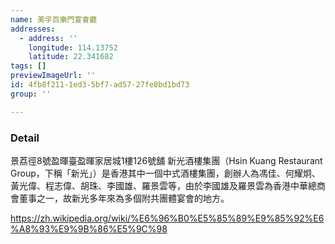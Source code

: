 ```yaml
---
name: 美孚百樂門宴會廳
addresses:
  - address: ''
    longitude: 114.13752
    latitude: 22.341682
tags: []
previewImageUrl: ''
id: 4fb8f211-1ed3-5bf7-ad57-27fe8bd1bd73
group: ''

---
```

### Detail
景荔徑8號盈暉臺盈暉家居城1樓126號舖
新光酒樓集團（Hsin Kuang Restaurant Group，下稱「新光」）是香港其中一個中式酒樓集團，創辦人為馮佳、何耀炯、黃光偉、程志偉、胡珠、李國雄、羅景雲等，由於李國雄及羅景雲為香港中華總商會董事之一，故新光多年來為多個附共團體宴會的地方。

https://zh.wikipedia.org/wiki/%E6%96%B0%E5%85%89%E9%85%92%E6%A8%93%E9%9B%86%E5%9C%98
